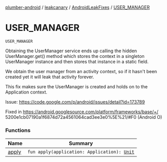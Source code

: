 [plumber-android](../../../index.md) / [leakcanary](../../index.md) / [AndroidLeakFixes](../index.md) / [USER_MANAGER](./index.md)

# USER_MANAGER

`USER_MANAGER`

Obtaining the UserManager service ends up calling the hidden UserManager.get() method which
stores the context in a singleton UserManager instance and then stores that instance in a
static field.

We obtain the user manager from an activity context, so if it hasn't been created yet it will
leak that activity forever.

This fix makes sure the UserManager is created and holds on to the Application context.

Issue: https://code.google.com/p/android/issues/detail?id=173789

Fixed in https://android.googlesource.com/platform/frameworks/base/+/
5200e1cb07190a1f6874d72a4561064cad3ee3e0%5E%21/#F0 (Android O)

### Functions

| Name | Summary |
|---|---|
| [apply](apply.md) | `fun apply(application: Application): `[`Unit`](https://kotlinlang.org/api/latest/jvm/stdlib/kotlin/-unit/index.html) |
